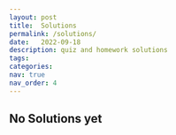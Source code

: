 ```yaml
---
layout: post
title:  Solutions
permalink: /solutions/
date:   2022-09-18
description: quiz and homework solutions
tags: 
categories: 
nav: true
nav_order: 4
---
```

## No Solutions yet
